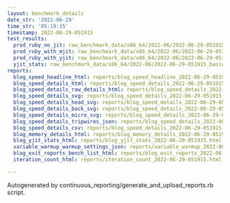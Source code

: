 ```yaml
---
layout: benchmark_details
date_str: '2022-06-29'
time_str: '05:19:15'
timestamp: 2022-06-29-051915
test_results:
  prod_ruby_no_jit: raw_benchmark_data/x86_64/2022-06/2022-06-29-051915_basic_benchmark_prod_ruby_no_jit.json
  prod_ruby_with_mjit: raw_benchmark_data/x86_64/2022-06/2022-06-29-051915_basic_benchmark_prod_ruby_with_mjit.json
  prod_ruby_with_yjit: raw_benchmark_data/x86_64/2022-06/2022-06-29-051915_basic_benchmark_prod_ruby_with_yjit.json
  yjit_stats: raw_benchmark_data/x86_64/2022-06/2022-06-29-051915_basic_benchmark_yjit_stats.json
reports:
  blog_speed_headline_html: reports/blog_speed_headline_2022-06-29-051915.html
  blog_speed_details_html: reports/blog_speed_details_2022-06-29-051915.html
  blog_speed_details_raw_details_html: reports/blog_speed_details_2022-06-29-051915.raw_details.html
  blog_speed_details_svg: reports/blog_speed_details_2022-06-29-051915.svg
  blog_speed_details_head_svg: reports/blog_speed_details_2022-06-29-051915.head.svg
  blog_speed_details_back_svg: reports/blog_speed_details_2022-06-29-051915.back.svg
  blog_speed_details_micro_svg: reports/blog_speed_details_2022-06-29-051915.micro.svg
  blog_speed_details_tripwires_json: reports/blog_speed_details_2022-06-29-051915.tripwires.json
  blog_speed_details_csv: reports/blog_speed_details_2022-06-29-051915.csv
  blog_memory_details_html: reports/blog_memory_details_2022-06-29-051915.html
  blog_yjit_stats_html: reports/blog_yjit_stats_2022-06-29-051915.html
  variable_warmup_warmup_settings_json: reports/variable_warmup_2022-06-29-051915.warmup_settings.json
  blog_exit_reports_bench_list_html: reports/blog_exit_reports_2022-06-29-051915.bench_list.html
  iteration_count_html: reports/iteration_count_2022-06-29-051915.html

---
```

Autogenerated by continuous_reporting/generate_and_upload_reports.rb script.
